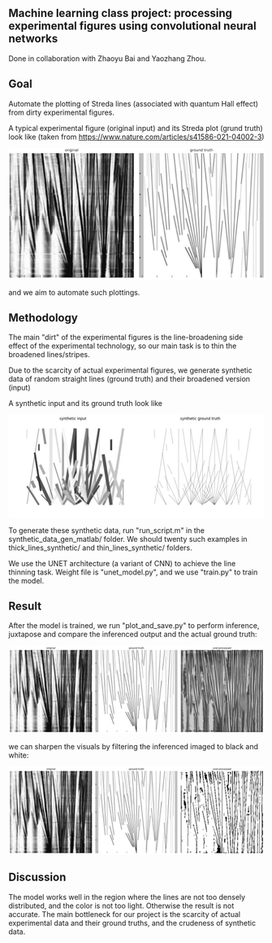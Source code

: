 ## Machine learning class project: processing experimental figures using convolutional neural networks 

Done in collaboration with Zhaoyu Bai and Yaozhang Zhou.

## Goal 

Automate the plotting of Streda lines (associated with quantum Hall effect) from dirty experimental figures.

A typical experimental figure (original input) and its Streda plot (grund truth) look like (taken from https://www.nature.com/articles/s41586-021-04002-3)

![Alt text](/orginal_vs_ground_truth.png?raw=true "orginal_vs_ground_truth") 

and we aim to automate such plottings.

## Methodology
The main "dirt" of the experimental figures is the line-broadening side effect of the experimental technology,  so our main task is to thin the broadened lines/stripes.

Due to the scarcity of actual experimental figures,  we generate synthetic data of random straight lines (ground truth) and their broadened version (input)   

A synthetic input and its ground truth look like

![Alt text](/synthetic_input_vs_ground_truth.png?raw=true "synthetic_orginal_vs_ground_truth") 

To generate these synthetic data, run "run_script.m" in the synthetic_data_gen_matlab/ folder.  We should twenty such examples in thick_lines_synthetic/ and thin_lines_synthetic/ folders.

We use the UNET architecture (a variant of CNN) to achieve the line thinning task. Weight file is "unet_model.py", and we use "train.py" to train the model.  

## Result

After the model is trained,  we run "plot_and_save.py" to perform inference, juxtapose and compare the inferenced output and the actual ground truth: 

![Alt text](/three_images_comparison_unfiltered.png?raw=true "synthetic_orginal_vs_ground_truth") 

we can sharpen the visuals by filtering the inferenced imaged to black and white: 

![Alt text](/three_images_comparison.png?raw=true "synthetic_orginal_vs_ground_truth") 

## Discussion
The model works well in the region where the lines are not too densely distributed,  and the color is not too light.  Otherwise the result is not accurate.  The main bottleneck for our project is the scarcity of actual experimental data and their ground truths,  and the crudeness of synthetic data.
